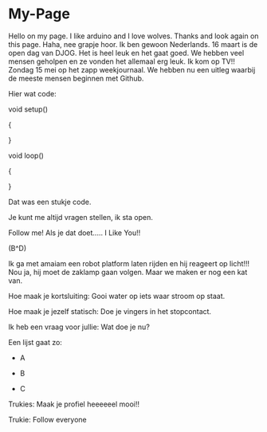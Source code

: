 # My-Page
Hello on my page.
I like arduino and I love wolves.
Thanks and look again on this page.
Haha, nee grapje hoor.
Ik ben gewoon Nederlands.
16 maart is de open dag van DJOG.
Het is heel leuk en het gaat goed. 
We hebben veel mensen geholpen en ze vonden het allemaal erg leuk.
Ik kom op TV!! Zondag 15 mei op het zapp weekjournaal.
We hebben nu een uitleg waarbij de meeste mensen beginnen met Github.

Hier wat code:


void setup()

{

}

void loop()

{

}

Dat was een stukje code.

Je kunt me altijd vragen stellen, ik sta open.

Follow me!
Als je dat doet.....
I Like You!!

(B^D)

Ik ga met amaiam een robot platform laten rijden en hij reageert op licht!!!
Nou ja, hij moet de zaklamp gaan volgen.
Maar we maken er nog een kat van.

Hoe maak je kortsluiting: Gooi water op iets waar stroom op staat.

Hoe maak je jezelf statisch: Doe je vingers in het stopcontact.

Ik heb een vraag voor jullie: Wat doe je nu?

Een lijst gaat zo:

- A

- B

- C

Trukies: Maak je profiel heeeeeel mooi!!

Trukie: Follow everyone

